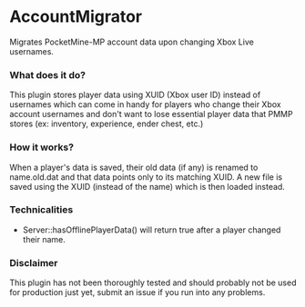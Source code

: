 # AccountMigrator
Migrates PocketMine-MP account data upon changing Xbox Live usernames.

### What does it do?
This plugin stores player data using XUID (Xbox user ID) instead of usernames which can come in handy for players who change their Xbox account usernames and don't want to lose essential player data that PMMP stores (ex: inventory, experience, ender chest, etc.)

### How it works?
When a player's data is saved, their old data (if any) is renamed to name.old.dat and that data points only to its matching XUID.
A new file is saved using the XUID (instead of the name) which is then loaded instead.

### Technicalities
- Server::hasOfflinePlayerData() will return true after a player changed their name.

### Disclaimer
This plugin has not been thoroughly tested and should probably not be used for production just yet, submit an issue if you run into any problems.
